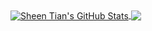 <!--
### Hi there 👋
**tishion/tishion** is a ✨ _special_ ✨ repository because its `README.md` (this file) appears on your GitHub profile.

Here are some ideas to get you started:

- 🔭 I’m currently working on ...
- 🌱 I’m currently learning ...
- 👯 I’m looking to collaborate on ...
- 🤔 I’m looking for help with ...
- 💬 Ask me about ...
- 📫 How to reach me: ...
- 😄 Pronouns: ...
- ⚡ Fun fact: ...
-->

<a href="https://github.com/tishion">
  <img align="center" src="https://github-readme-stats.vercel.app/api?username=tishion&show_icons=true&line_height=44&theme=blue-green" alt="Sheen Tian's GitHub Stats" />
</a>

<a href="https://github.com/tishion">
  <img align="center" src="https://github-readme-stats.vercel.app/api/top-langs/?username=tishion&langs_count=8&theme=blue-green&layout=donut" />
</a>
